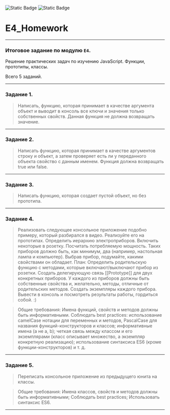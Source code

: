 

![Static Badge](https://img.shields.io/badge/Github-leroyspb-green%20)
![Static Badge](https://img.shields.io/badge/WELCOME-violet)


# E4_Homework 
___
### Итоговое задание по модулю `E4`. 

Решение практических задач по изучению JavaScript. Функции, прототипы, классы. 

Всего 5 заданий. 
___

### Задание 1.

>Написать, функцию, которая принимает в качестве аргумента объект и выводит в консоль все ключи и значения только
собственных свойств. Данная функция не должна возвращать значение.
___
### Задание 2.

>Написать функцию, которая принимает в качестве аргументов строку и объект, а затем проверяет
есть ли у переданного объекта свойство с данным именем. Функция должна возвращать true или false.
___
### Задание 3.

>Написать функцию, которая создает пустой объект, но без прототипа.
---
### Задание 4.

>Реализовать следующее консольное приложение подобно примеру, который разбирался в видео. Реализуйте его на прототипах.
Определить иерархию электроприборов. Включить некоторые в розетку. Посчитать потребляемую мощность.
Таких приборов должно быть, как минимум, два (например, настольная лампа и компьютер).
Выбрав прибор, подумайте, какими свойствами он обладает.
План:
Определить родительскую функцию с методами, которые включают/выключают прибор из розетки.
Создать делегирующую связь [[Prototype]] для двух конкретных приборов.
У каждого из приборов должны быть собственные свойства и, желательно, методы, отличные от родительских методов.
Создать экземпляры каждого прибора.
Вывести в консоль и посмотреть результаты работы, гордиться собой. :)

>Общие требования:
Имена функций, свойств и методов должны быть информативными.
Соблюдать best practices:
использование camelCase нотации для переменных и методов, PascalCase для названия функций-конструкторов и классов;
информативные имена (а не a, b);
четкая связь между классом и его экземплярами (класс описывает множество, а экземпляр конкретную реализацию);
использование синтаксиса ES6 (кроме функции-конструкторов) и т. д.


---
### Задание 5.

>Переписать консольное приложение из предыдущего юнита на классы.

>Общие требования:
Имена классов, свойств и методов должны быть информативными;
Соблюдать best practices;
Использовать синтаксис ES6.
___
